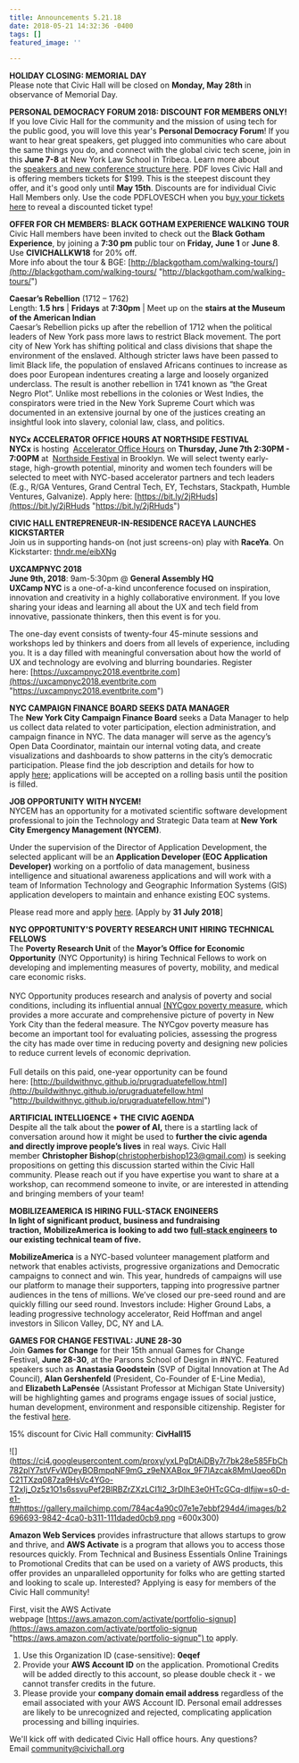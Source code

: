 ```yaml
---
title: Announcements 5.21.18
date: 2018-05-21 14:32:36 -0400
tags: []
featured_image: ''

---
```

**HOLIDAY CLOSING: MEMORIAL DAY**  
Please note that Civic Hall will be closed on **Monday, May 28th** in observance of Memorial Day.  
  
**PERSONAL DEMOCRACY FORUM 2018: DISCOUNT FOR MEMBERS ONLY!**   
If you love Civic Hall for the community and the mission of using tech for the public good, you will love this year's **Personal Democracy Forum**! If you want to hear great speakers, get plugged into communities who care about the same things you do, and connect with the global civic tech scene, join in this **June 7-8** at New York Law School in Tribeca. Learn more about the [speakers and new conference structure here](https://civichall.us9.list-manage.com/track/click?u=784ac4a90c07e1e7ebbf294d4&id=d0733dd0f7&e=9bb5ebdb18). PDF loves Civic Hall and is offering members tickets for $199. This is the steepest discount they offer, and it's good only until **May 15th**. Discounts are for individual Civic Hall Members only. Use the code PDFLOVESCH when you b[uy your tickets here](https://civichall.us9.list-manage.com/track/click?u=784ac4a90c07e1e7ebbf294d4&id=8536c1f79b&e=9bb5ebdb18) to reveal a discounted ticket type!   
  
**OFFER FOR CH MEMBERS: BLACK GOTHAM EXPERIENCE WALKING TOUR**  
Civic Hall members have been invited to check out the **Black Gotham Experience**, by joining a **7:30 pm** public tour on **Friday, June 1** or **June 8**. Use **CIVICHALLKW18** for 20% off.    
More info about the tour & BGE: [http://blackgotham.com/walking-tours/](http://blackgotham.com/walking-tours/ "http://blackgotham.com/walking-tours/")  
  
**Caesar’s Rebellion** (1712 – 1762)  
Length: **1.5 hrs** | **Fridays** at **7:30pm** | Meet up on the **stairs at the Museum of the American Indian**  
Caesar’s Rebellion picks up after the rebellion of 1712 when the political leaders of New York pass more laws to restrict Black movement. The port city of New York has shifting political and class divisions that shape the environment of the enslaved. Although stricter laws have been passed to limit Black life, the population of enslaved Africans continues to increase as does poor European indentures creating a large and loosely organized underclass. The result is another rebellion in 1741 known as “the Great Negro Plot”. Unlike most rebellions in the colonies or West Indies, the conspirators were tried in the New York Supreme Court which was documented in an extensive journal by one of the justices creating an insightful look into slavery, colonial law, class, and politics.  
  
**NYCx ACCELERATOR OFFICE HOURS AT NORTHSIDE FESTIVAL**  
**NYCx** is hosting  [Accelerator Office Hours](https://civichall.us9.list-manage.com/track/click?u=784ac4a90c07e1e7ebbf294d4&id=9113da9dd8&e=9bb5ebdb18) on **Thursday, June 7th 2:30PM - 7:00PM** at  [Northside Festival](https://civichall.us9.list-manage.com/track/click?u=784ac4a90c07e1e7ebbf294d4&id=75c7f6f2aa&e=9bb5ebdb18) in Brooklyn. We will select twenty early-stage, high-growth potential, minority and women tech founders will be selected to meet with NYC-based accelerator partners and tech leaders (E.g., R/GA Ventures, Grand Central Tech, EY, Techstars, Stackpath, Humble Ventures, Galvanize). Apply here: [https://bit.ly/2jRHuds](https://bit.ly/2jRHuds "https://bit.ly/2jRHuds")  
  
**CIVIC HALL ENTREPRENEUR-IN-RESIDENCE RACEYA LAUNCHES KICKSTARTER**  
Join us in supporting hands-on (not just screens-on) play with **RaceYa**. On Kickstarter: [thndr.me/eibXNg](https://civichall.us9.list-manage.com/track/click?u=784ac4a90c07e1e7ebbf294d4&id=a2fd3bc58f&e=9bb5ebdb18)  
  
**UXCAMPNYC 2018**  
**June 9th, 2018**: 9am-5:30pm @ **General Assembly HQ**  
**UXCamp NYC** is a one-of-a-kind unconference focused on inspiration, innovation and creativity in a highly collaborative environment. If you love sharing your ideas and learning all about the UX and tech field from innovative, passionate thinkers, then this event is for you.

The one-day event consists of twenty-four 45-minute sessions and workshops led by thinkers and doers from all levels of experience, including you. It is a day filled with meaningful conversation about how the world of UX and technology are evolving and blurring boundaries. Register here: [https://uxcampnyc2018.eventbrite.com](https://uxcampnyc2018.eventbrite.com "https://uxcampnyc2018.eventbrite.com")  
  
**NYC CAMPAIGN FINANCE BOARD SEEKS DATA MANAGER**  
The **New York City Campaign Finance Board** seeks a Data Manager to help us collect data related to voter participation, election administration, and campaign finance in NYC. The data manager will serve as the agency’s Open Data Coordinator, maintain our internal voting data, and create visualizations and dashboards to show patterns in the city’s democratic participation. Please find the job description and details for how to apply [here](https://civichall.us9.list-manage.com/track/click?u=784ac4a90c07e1e7ebbf294d4&id=aca7fbbb61&e=9bb5ebdb18); applications will be accepted on a rolling basis until the position is filled.  
  
**JOB OPPORTUNITY WITH NYCEM!**  
NYCEM has an opportunity for a motivated scientific software development professional to join the Technology and Strategic Data team at **New York City Emergency Management (NYCEM)**.   
  
Under the supervision of the Director of Application Development, the selected applicant will be an **Application Developer (EOC Application Developer)** working on a portfolio of data management, business intelligence and situational awareness applications and will work with a team of Information Technology and Geographic Information Systems (GIS) application developers to maintain and enhance existing EOC systems.   
  
Please read more and apply [here](https://civichall.us9.list-manage.com/track/click?u=784ac4a90c07e1e7ebbf294d4&id=6fd55b873d&e=9bb5ebdb18). \[Apply by **31 July 2018**\]  
  
**NYC OPPORTUNITY'S POVERTY RESEARCH UNIT HIRING TECHNICAL FELLOWS**  
The **Poverty Research Unit** of the **Mayor’s Office for Economic Opportunity** (NYC Opportunity) is hiring Technical Fellows to work on developing and implementing measures of poverty, mobility, and medical care economic risks.  
   
NYC Opportunity produces research and analysis of poverty and social conditions, including its influential annual [(NYCgov poverty measure](https://civichall.us9.list-manage.com/track/click?u=784ac4a90c07e1e7ebbf294d4&id=e8184a7599&e=9bb5ebdb18), which provides a more accurate and comprehensive picture of poverty in New York City than the federal measure. The NYCgov poverty measure has become an important tool for evaluating policies, assessing the progress the city has made over time in reducing poverty and designing new policies to reduce current levels of economic deprivation.  
   
Full details on this paid, one-year opportunity can be found here: [http://buildwithnyc.github.io/prugraduatefellow.html](http://buildwithnyc.github.io/prugraduatefellow.html "http://buildwithnyc.github.io/prugraduatefellow.html")  
  
**ARTIFICIAL INTELLIGENCE + THE CIVIC AGENDA**  
Despite all the talk about the **power of AI,** there is a startling lack of conversation around how it might be used to **further the civic agenda and directly improve people’s lives** in real ways. Civic Hall member **Christopher Bishop**([christopherbishop123@gmail.com](mailto:christopherbishop123@gmail.com)) is seeking propositions on getting this discussion started within the Civic Hall community. Please reach out if you have expertise you want to share at a workshop, can recommend someone to invite, or are interested in attending and bringing members of your team!  
  
**MOBILIZEAMERICA IS HIRING FULL-STACK ENGINEERS**  
**In light of significant product, business and fundraising traction,** **MobilizeAmerica is looking to add two** [**full-stack engineers**](https://civichall.us9.list-manage.com/track/click?u=784ac4a90c07e1e7ebbf294d4&id=a087a525cb&e=9bb5ebdb18) **to our existing technical team of five.**  
  
**MobilizeAmerica** is a NYC-based volunteer management platform and network that enables activists, progressive organizations and Democratic campaigns to connect and win. This year, hundreds of campaigns will use our platform to manage their supporters, tapping into progressive partner audiences in the tens of millions. We’ve closed our pre-seed round and are quickly filling our seed round. Investors include: Higher Ground Labs, a leading progressive technology accelerator, Reid Hoffman and angel investors in Silicon Valley, DC, NY and LA.   
  
**GAMES FOR CHANGE FESTIVAL: JUNE 28-30**  
Join **Games for Change** for their 15th annual Games for Change Festival, **June 28-30**, at the Parsons School of Design in #NYC. Featured speakers such as **Anastasia Goodstein** (SVP of Digital Innovation at The Ad Council), **Alan Gershenfeld** (President, Co-Founder of E-Line Media), and **Elizabeth LaPensée** (Assistant Professor at Michigan State University) will be highlighting games and programs engage issues of social justice, human development, environment and responsible citizenship. Register for the festival [here](https://civichall.us9.list-manage.com/track/click?u=784ac4a90c07e1e7ebbf294d4&id=7832e88080&e=9bb5ebdb18).  
  
15% discount for Civic Hall community: **CivHall15**  
  
![](https://ci4.googleusercontent.com/proxy/yxLPgDtAjDBy7r7bk28e585FbCh782plY7stVFvWDeyBOBmpqNF9mG_z9eNXABox_9F7lAzcak8MmUqeo6DnC21TXzq087za9HsVc4YGo-T2xIj_Oz5z1O1s6ssvuPef2BlRBZrZXzLCI1l2_3rDIhE3e0HTcGCq-dlfjjw=s0-d-e1-ft#https://gallery.mailchimp.com/784ac4a90c07e1e7ebbf294d4/images/b2696693-9842-4ca0-b311-111daded0cb9.png =600x300)

**Amazon Web Services** provides infrastructure that allows startups to grow and thrive, and **AWS Activate** is a program that allows you to access those resources quickly. From Technical and Business Essentials Online Trainings to Promotional Credits that can be used on a variety of AWS products, this offer provides an unparalleled opportunity for folks who are getting started and looking to scale up. Interested? Applying is easy for members of the Civic Hall community!  
  
First, visit the AWS Activate webpage [https://aws.amazon.com/activate/portfolio-signup](https://aws.amazon.com/activate/portfolio-signup "https://aws.amazon.com/activate/portfolio-signup") to apply.

1. Use this Organization ID (case-sensitive): **0eqef**
2. Provide your **AWS Account ID** on the application. Promotional Credits will be added directly to this account, so please double check it - we cannot transfer credits in the future.
3. Please provide your **company domain email address** regardless of the email associated with your AWS Account ID. Personal email addresses are likely to be unrecognized and rejected, complicating application processing and billing inquiries.

We'll kick off with dedicated Civic Hall office hours. Any questions? Email [community@civichall.org](mailto:community@civichall.org)